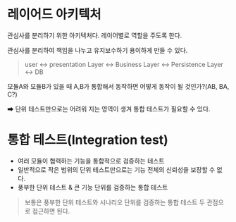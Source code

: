 # 레이어드 아키텍처
관심사를 분리하기 위한 아키텍처다. 레이어별로 역할을 주도록 한다.

관심사를 분리하여 책임을 나누고 유지보수하기 용이하게 만들 수 있다.
> user ↔️ presentation Layer ↔️ Business Layer ↔️ Persistence Layer ↔️ DB

모듈A와 모듈B가 있을 때 A,B가 통합해서 동작하면 어떻게 동작이 될 것인가?(AB, BA, C?)

➡ 단위 테스트만으로는 어려워 지는 영역이 생겨 통합 테스트가 필요할 수 있다.

# 통합 테스트(Integration test)
- 여러 모듈이 협력하는 기능을 통합적으로 검증하는 테스트
- 일반적으로 작은 범위의 단위 테스트만으로는 기능 전체의 신뢰성을 보장할 수 없다.
- 풍부한 단위 테스트 & 큰 기능 단위를 검증하는 통합 테스트

> 보통은 풍부한 단위 테스트와 시나리오 단위를 검증하는 통합 테스트 두 관점으로 접근하면 된다.